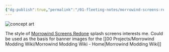 ```yaml
---
{"dg-publish":true,"permalink":"/01-fleeting-notes/morrowind-screens-redone/","tags":["MMW-Style"]}
---
```



![concept art](https://staticdelivery.nexusmods.com/mods/100/images/46259/46259-1546091290-775153688.jpeg)

The style of [Morrowind Screens Redone](https://www.nexusmods.com/morrowind/mods/46259?tab=images) splash screens interests me. Could be used as the basis for banner images for the [[00 Projects/Morrowind Modding Wiki/Morrowind Modding Wiki - Home\|Morrowind Modding Wiki]]
